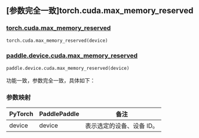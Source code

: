 ## [参数完全一致]torch.cuda.max_memory_reserved

### [torch.cuda.max_memory_reserved](https://pytorch.org/docs/1.13/generated/torch.cuda.max_memory_reserved.html#torch.cuda.max_memory_reserved)

```python
torch.cuda.max_memory_reserved(device)
```

### [paddle.device.cuda.max_memory_reserved](https://www.paddlepaddle.org.cn/documentation/docs/zh/api/paddle/device/cuda/max_memory_reserved_cn.html)

```python
paddle.device.cuda.max_memory_reserved(device)
```

功能一致，参数完全一致，具体如下：
### 参数映射
| PyTorch       | PaddlePaddle | 备注                                                   |
| ------------- | ------------ | ------------------------------------------------------ |
| device        | device            | 表示选定的设备、设备 ID。|
